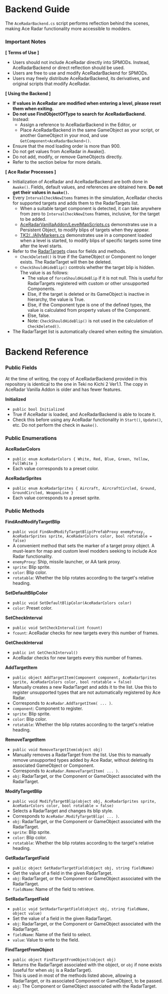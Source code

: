 # Backend Guide

The `AceRadarBackend.cs` script performs reflection behind the scenes, making Ace Radar functionality more accessible to modders.

### Important Notes

**[ Terms of Use ]**

- Users should not include AceRadar directly into SPMODs. Instead, AceRadarBackend or direct reflection should be used.
- Users are free to use and modify AceRadarBackend for SPMODs.
- Users may freely distribute AceRadarBackend, its derivatives, and original scripts that modify AceRadar.

**[ Using the Backend ]**
- **If values in AceRadar are modified when entering a level, please reset them when exiting.**
- **Do not use FindObjectOfType to search for AceRadarBackend.** Instead:
  - Assign a reference to AceRadarBackend in the Editor, or
  - Place AceRadarBackend in the same GameObject as your script, or another GameObject in your mod, and use `GetComponent<AceRadarBackend>()`.
- Ensure that the mod loading order is more than 900.
- Do not get values from AceRadar in Awake().
- Do not add, modify, or remove GameObjects directly.
- Refer to the section below for more details.

**[ Ace Radar Processes ]**

- Initialization of AceRadar and AceRadarBackend are both done in `Awake()`. Fields, default values, and references are obtained here. **Do not get their values in `Awake()`.**
- Every `IntervalCheckNewItems` frames in the simulation, AceRadar checks for supported targets and adds them to the RadarTargets list.
  - When a suitable target component is detected, it can take anywhere from zero to `IntervalCheckNewItems` frames, inclusive, for the target to be added.
  - [AceRadarVanillaAddon/LevelMapScripts.cs](https://github.com/hpgbproductions/AceRadarVanillaAddon/blob/main/Assets/Scripts/LevelMapScripts.cs) demonstrates use in a Persistent Object, to modify blips of targets when they appear.
  - [TK2/../AllyMarkers.cs](https://github.com/hpgbproductions/TK2/blob/main/Scripts/AceRadar/AllyMarkers.cs) demonstrates use in a component loaded when a level is started, to modify blips of specific targets some time after the level starts.
- Refer to the [RadarTargets](https://github.com/hpgbproductions/AceRadar/blob/9b4bbb7fcadb7406756d217298b3b35a80c0e3f2/Assets/Scripts/MapController.cs#L407) class for fields and methods.
  - `CheckDeleted()` is true if the GameObject or Component no longer exists. The RadarTarget will then be deleted.
  - `CheckShouldHideBlip()` controls whether the target blip is hidden. The value is as follows:
    - The value of `forceShouldHideBlip` if it is not null. This is useful for RadarTargets registered with custom or other unsupported Components.
    - Else, if the target is deleted or its GameObject is inactive in hierarchy, the value is True.
    - Else, if the Component type is one of the defined types, the value is calculated from property values of the Component.
    - Else, false.
    - Note: `CheckShouldHideBlip()` is not used in the calculation of `CheckDeleted()`.
- The RadarTarget list is automatically cleared when exiting the simulation.

# Backend Reference

### Public Fields

At the time of writing, the copy of AceRadarBackend provided in this repository is identical to the one in Teki no Kichi 2 Ver1.1. The copy in AceRadar Vanilla Addon is older and has fewer features.

**Initialized**

- `public bool Initialized`
- True if AceRadar is loaded, and AceRadarBackend is able to locate it.
- Check this before using any AceRadar functionality in `Start()`, `Update()`, etc. Do not perform the check in `Awake()`.

### Public Enumerations

**AceRadarColors**

- `public enum AceRadarColors { White, Red, Blue, Green, Yellow, FullWhite }`
- Each value corresponds to a preset color.

**AceRadarSprites**

- `public enum AceRadarSprites { Aircraft, AircraftCircled, Ground, GroundCircled, WeaponLine }`
- Each value corresponds to a preset sprite.

### Public Methods

**FindAndModifyTargetBlip**

- `public void FindAndModifyTargetBlip(PrefabProxy enemyProxy, AceRadarSprites sprite, AceRadarColors color, bool rotatable = false)`
- A convenient method that sets the marker of a target proxy object. A must-learn for map and custom level modders seeking to include Ace Radar functionality.
- `enemyProxy`: Ship, missile launcher, or AA tank proxy.
- `sprite`: Blip sprite.
- `color`: Blip color.
- `rotatable`: Whether the blip rotates according to the target's relative heading.

**SetDefaultBlipColor**

- `public void SetDefaultBlipColor(AceRadarColors color)`
- `color`: Preset color.

**SetCheckInterval**

- `public void SetCheckInterval(int fcount)`
- `fcount`: AceRadar checks for new targets every this number of frames.

**GetCheckInterval**
- `public int GetCheckInterval()`
- AceRadar checks for new targets every this number of frames.

**AddTargetItem**

- `public object AddTargetItem(Component component, AceRadarSprites sprite, AceRadarColors color, bool rotatable = false)`
- Manually creates a new RadarTarget and adds it to the list. Use this to register unsupported types that are not automatically registered by Ace Radar.
- Corresponds to `AceRadar.AddTargetItem( ... )`.
- `component`: Component to register.
- `sprite`: Blip sprite.
- `color`: Blip color.
- `rotatable`: Whether the blip rotates according to the target's relative heading.

**RemoveTargetItem**

- `public void RemoveTargetItem(object obj)`
- Manually removes a RadarTarget from the list. Use this to manually remove unsupported types added by Ace Radar, without deleting its associated GameObject or Component.
- Corresponds to `AceRadar.RemoveTargetItem( ... )`.
- `obj`: RadarTarget, or the Component or GameObject associated with the RadarTarget.

**ModifyTargetBlip**

- `public void ModifyTargetBlip(object obj, AceRadarSprites sprite, AceRadarColors color, bool rotatable = false)`
- Selects a RadarTarget and changes its blip style.
- Corresponds to `AceRadar.ModifyTargetBlip( ... )`.
- `obj`: RadarTarget, or the Component or GameObject associated with the RadarTarget.
- `sprite`: Blip sprite.
- `color`: Blip color.
- `rotatable`: Whether the blip rotates according to the target's relative heading.

**GetRadarTargetField**

- `public object GetRadarTargetField(object obj, string fieldName)`
- Get the value of a field in the given RadarTarget.
- `obj`: RadarTarget, or the Component or GameObject associated with the RadarTarget.
- `fieldName`: Name of the field to retrieve.

**SetRadarTargetField**

- `public void SetRadarTargetField(object obj, string fieldName, object value)`
- Set the value of a field in the given RadarTarget.
- `obj`: RadarTarget, or the Component or GameObject associated with the RadarTarget.
- `fieldName`: Name of the field to select.
- `value`: Value to write to the field.

**FindTargetFromObject**

- `public object FindTargetFromObject(object obj)`
- Returns the RadarTarget associated with the object, or `obj` if none exists (useful for when `obj` is a RadarTarget).
- This is used in most of the methods listed above, allowing a RadarTarget, or its associated Component or GameObject, to be passed.
- `obj`: The Component or GameObject associated with the RadarTarget.
